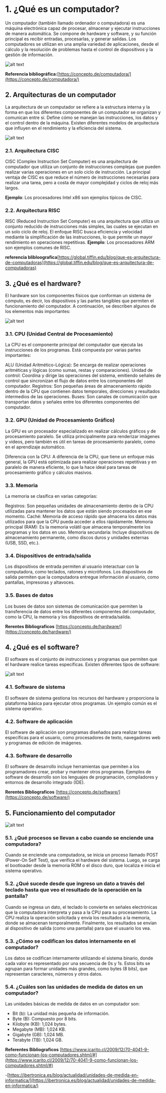 # 1. ¿Qué es un computador?

Un computador (también llamado ordenador o computadora) es una máquina electrónica capaz de procesar, almacenar y ejecutar instrucciones de manera automática. Se compone de hardware y software, y su función principal es recibir entradas, procesarlas, y generar salidas. Los computadores se utilizan en una amplia variedad de aplicaciones, desde el cálculo y la resolución de problemas hasta el control de dispositivos y la gestión de información.

![alt text](Imagenes/computador.jpg)

**Referencia bibliográfica:**[https://concepto.de/computadora/](https://concepto.de/computadora/)

## 2. Arquitecturas de un computador
La arquitectura de un computador se refiere a la estructura interna y la forma en que los diferentes componentes de un computador se organizan y comunican entre sí. Define cómo se manejan las instrucciones, los datos y el control dentro de la máquina. Existen diferentes modelos de arquitectura que influyen en el rendimiento y la eficiencia del sistema.

![alt text](./Imagenes/arquitectura_del_computador.jpg)

### 2.1. Arquitectura CISC
CISC (Complex Instruction Set Computer) es una arquitectura de computador que utiliza un conjunto de instrucciones complejas que pueden realizar varias operaciones en un solo ciclo de instrucción. La principal ventaja de CISC es que reduce el número de instrucciones necesarias para realizar una tarea, pero a costa de mayor complejidad y ciclos de reloj más largos.

**Ejemplo**: Los procesadores Intel x86 son ejemplos típicos de CISC.
### 2.2. Arquitectura RISC
RISC (Reduced Instruction Set Computer) es una arquitectura que utiliza un conjunto reducido de instrucciones más simples, las cuales se ejecutan en un solo ciclo de reloj. El enfoque RISC busca eficiencia y velocidad mediante la simplificación de las instrucciones, lo que permite un mayor rendimiento en operaciones repetitivas.
**Ejemplo**: Los procesadores ARM son ejemplos comunes de RISC.

**referencia blibloografica**[https://global.tiffin.edu/blog/que-es-arquitectura-de-computadoras](https://global.tiffin.edu/blog/que-es-arquitectura-de-computadoras)

## 3. ¿Qué es el hardware?
El hardware son los componentes físicos que conforman un sistema de cómputo, es decir, los dispositivos y las partes tangibles que permiten el funcionamiento del computador. A continuación, se describen algunos de los elementos más importantes:

![alt text](Imagenes/hardwaree.jpg)

### 3.1. CPU (Unidad Central de Procesamiento)
La CPU es el componente principal del computador que ejecuta las instrucciones de los programas. Está compuesta por varias partes importantes:

ALU (Unidad Aritmético-Lógica): Se encarga de realizar operaciones aritméticas y lógicas (como sumas, restas y comparaciones).
Unidad de control: Coordina y dirige las operaciones del sistema, emitiendo señales de control que sincronizan el flujo de datos entre los componentes del computador.
Registros: Son pequeñas áreas de almacenamiento rápido dentro de la CPU que contienen datos temporales, direcciones y resultados intermedios de las operaciones.
Buses: Son canales de comunicación que transportan datos y señales entre los diferentes componentes del computador.
### 3.2. GPU (Unidad de Procesamiento Gráfico)
La GPU es un procesador especializado en realizar cálculos gráficos y de procesamiento paralelo. Se utiliza principalmente para renderizar imágenes y videos, pero también es útil en tareas de procesamiento paralelo, como en el aprendizaje automático.

Diferencia con la CPU: A diferencia de la CPU, que tiene un enfoque más general, la GPU está optimizada para realizar operaciones repetitivas y en paralelo de manera eficiente, lo que la hace ideal para tareas de procesamiento gráfico y cálculos masivos.
### 3.3. Memoria
La memoria se clasifica en varias categorías:

Registros: Son pequeñas unidades de almacenamiento dentro de la CPU utilizadas para mantener los datos que están siendo procesados en ese momento.
Caché: Memoria de acceso rápido que almacena los datos más utilizados para que la CPU pueda acceder a ellos rápidamente.
Memoria principal (RAM): Es la memoria volátil que almacena temporalmente los programas y los datos en uso.
Memoria secundaria: Incluye dispositivos de almacenamiento permanente, como discos duros y unidades externas (USB, SSD, etc.).
### 3.4. Dispositivos de entrada/salida
Los dispositivos de entrada permiten al usuario interactuar con la computadora, como teclados, ratones y micrófonos. Los dispositivos de salida permiten que la computadora entregue información al usuario, como pantallas, impresoras y altavoces.

### 3.5. Bases de datos
Los buses de datos son sistemas de comunicación que permiten la transferencia de datos entre los diferentes componentes del computador, como la CPU, la memoria y los dispositivos de entrada/salida.

**Rerentes Bibliograficos** [https://concepto.de/hardware/](https://concepto.de/hardware/)

## 4. ¿Qué es el software?
El software es el conjunto de instrucciones y programas que permiten que el hardware realice tareas específicas. Existen diferentes tipos de software:

![alt text](Imagenes/software.png)

### 4.1. Software de sistema
El software de sistema gestiona los recursos del hardware y proporciona la plataforma básica para ejecutar otros programas. Un ejemplo común es el sistema operativo.

### 4.2. Software de aplicación
El software de aplicación son programas diseñados para realizar tareas específicas para el usuario, como procesadores de texto, navegadores web y programas de edición de imágenes.

### 4.3. Software de desarrollo
El software de desarrollo incluye herramientas que permiten a los programadores crear, probar y mantener otros programas. Ejemplos de software de desarrollo son los lenguajes de programación, compiladores y entornos de desarrollo integrado (IDE).

**Rerentes Bibliograficos** [https://concepto.de/software/](https://concepto.de/software/)

## 5. Funcionamiento del computador

![alt text](<Imagenes/funcionamientos de la computadora.jpg>)

### 5.1. ¿Qué procesos se llevan a cabo cuando se enciende una computadora?
Cuando se enciende una computadora, se inicia un proceso llamado POST (Power-On Self Test), que verifica el hardware del sistema. Luego, se carga el bootloader desde la memoria ROM o el disco duro, que localiza e inicia el sistema operativo.

### 5.2. ¿Qué sucede desde que ingreso un dato a través del teclado hasta que veo el resultado de la operación en la pantalla?
Cuando se ingresa un dato, el teclado lo convierte en señales electrónicas que la computadora interpreta y pasa a la CPU para su procesamiento. La CPU realiza la operación solicitada y envía los resultados a la memoria, donde se almacenan temporalmente. Finalmente, los resultados se envían al dispositivo de salida (como una pantalla) para que el usuario los vea.

### 5.3. ¿Cómo se codifican los datos internamente en el computador?
Los datos se codifican internamente utilizando el sistema binario, donde cada valor es representado por una secuencia de 0s y 1s. Estos bits se agrupan para formar unidades más grandes, como bytes (8 bits), que representan caracteres, números y otros datos.

### 5.4. ¿Cuáles son las unidades de medida de datos en un computador?
Las unidades básicas de medida de datos en un computador son:

- Bit (b): La unidad más pequeña de información.
- Byte (B): Compuesto por 8 bits.
- Kilobyte (KB): 1,024 bytes.
- Megabyte (MB): 1,024 KB.
- Gigabyte (GB): 1,024 MB.
- Terabyte (TB): 1,024 GB.

**Referentes Bibliograficos** [https://www.icarito.cl/2009/12/70-4041-9-como-funcionan-los-computadores.shtml/#](https://www.icarito.cl/2009/12/70-4041-9-como-funcionan-los-computadores.shtml/#)

-[https://ibertronica.es/blog/actualidad/unidades-de-medida-en-informatica/](https://ibertronica.es/blog/actualidad/unidades-de-medida-en-informatica/)


